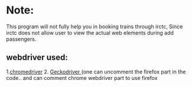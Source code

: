 # Note:
This program will not fully help you in booking trains through irctc, Since irctc does not allow user to view the actual web elements during add passengers.

## webdriver used:
1.<a href="https://chromedriver.chromium.org/">chromedriver</a>
2. <a href="https://github.com/mozilla/geckodriver/releases"> Geckodriver </a> (one can uncomment the firefox part in the code.. and can comment chrome webdriver part to use firefox 

